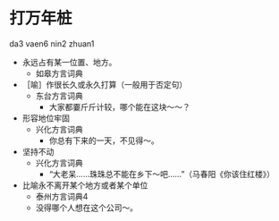 # 打万年桩
da3 vaen6 nin2 zhuan1
+ 永远占有某一位置、地方。
  * 如皋方言词典
+ ［喻］作很长久或永久打算（一般用于否定句）
  * 东台方言词典
    - 大家都嫑斤斤计较，哪个能在这块～～？
+ 形容地位牢固
  * 兴化方言词典
    - 你总有下来的一天，不见得～。
+ 坚持不动
  * 兴化方言词典
    - “大老呆……珠珠总不能在乡下～吧……”（马春阳《你该住红楼》）
+ 比喻永不离开某个地方或者某个单位
  * 泰州方言词典4
  - 没得哪个人想在这个公司～。
